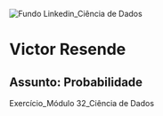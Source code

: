![Fundo Linkedin_Ciência de Dados](https://github.com/user-attachments/assets/4a02b597-2d4f-4558-8b77-8f7ad18297b2)

# Victor Resende
## Assunto: Probabilidade
Exercício_Módulo 32_Ciência de Dados
